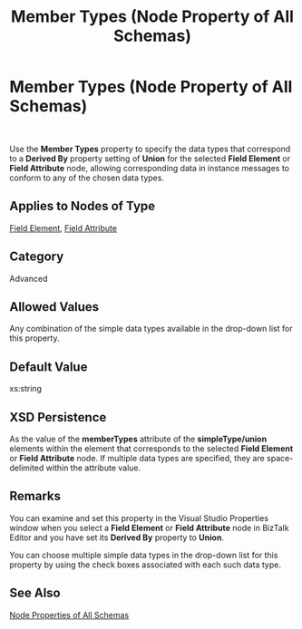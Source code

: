 ﻿---
title: Member Types (Node Property of All Schemas)
TOCTitle: Member Types (Node Property of All Schemas)
ms:assetid: b5a657d2-0c01-47c2-81e0-ede74bf732d3
ms:mtpsurl: https://msdn.microsoft.com/en-us/library/Aa578231(v=BTS.80)
ms:contentKeyID: 51530721
ms.date: 08/30/2017
mtps_version: v=BTS.80
---

# Member Types (Node Property of All Schemas)

 

Use the **Member Types** property to specify the data types that correspond to a **Derived By** property setting of **Union** for the selected **Field Element** or **Field Attribute** node, allowing corresponding data in instance messages to conform to any of the chosen data types.

## Applies to Nodes of Type

[Field Element](field-element-node-properties.md), [Field Attribute](field-attribute-node-properties.md)

## Category

Advanced

## Allowed Values

Any combination of the simple data types available in the drop-down list for this property.

## Default Value

xs:string

## XSD Persistence

As the value of the **memberTypes** attribute of the **simpleType/union** elements within the element that corresponds to the selected **Field Element** or **Field Attribute** node. If multiple data types are specified, they are space-delimited within the attribute value.

## Remarks

You can examine and set this property in the Visual Studio Properties window when you select a **Field Element** or **Field Attribute** node in BizTalk Editor and you have set its **Derived By** property to **Union**.

You can choose multiple simple data types in the drop-down list for this property by using the check boxes associated with each such data type.

## See Also

[Node Properties of All Schemas](node-properties-of-all-schemas.md)

